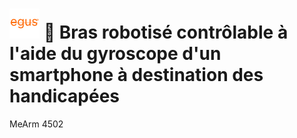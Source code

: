 # ![plot](./Pictures/egus48.png) 🦾 Bras robotisé contrôlable à l'aide du gyroscope d'un smartphone à destination des handicapées
MeArm 4502
